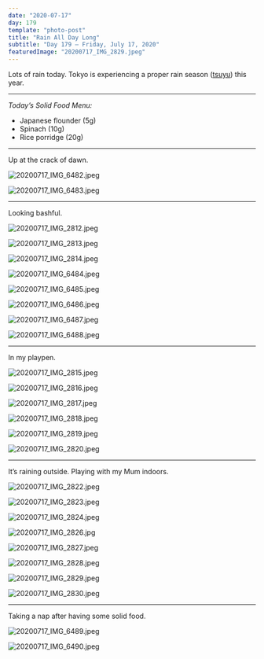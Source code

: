 ```yaml
---
date: "2020-07-17"
day: 179
template: "photo-post"
title: "Rain All Day Long"
subtitle: "Day 179 – Friday, July 17, 2020"
featuredImage: "20200717_IMG_2829.jpeg"
---
```


Lots of rain today. Tokyo is experiencing a proper rain season (<a href="https://en.wikipedia.org/wiki/East_Asian_rainy_season">tsuyu</a>) this year.

<hr />

_Today’s Solid Food Menu:_

- Japanese flounder (5g)
- Spinach (10g)
- Rice porridge (20g)

<hr />

Up at the crack of dawn.

![20200717_IMG_6482.jpeg](20200717_IMG_6482.jpeg)

![20200717_IMG_6483.jpeg](20200717_IMG_6483.jpeg)

<hr />

Looking bashful.

![20200717_IMG_2812.jpeg](20200717_IMG_2812.jpeg)

![20200717_IMG_2813.jpeg](20200717_IMG_2813.jpeg)

![20200717_IMG_2814.jpeg](20200717_IMG_2814.jpeg)

![20200717_IMG_6484.jpeg](20200717_IMG_6484.jpeg)

![20200717_IMG_6485.jpeg](20200717_IMG_6485.jpeg)

![20200717_IMG_6486.jpeg](20200717_IMG_6486.jpeg)

![20200717_IMG_6487.jpeg](20200717_IMG_6487.jpeg)

![20200717_IMG_6488.jpeg](20200717_IMG_6488.jpeg)

<hr />

In my playpen.

![20200717_IMG_2815.jpeg](20200717_IMG_2815.jpeg)

![20200717_IMG_2816.jpeg](20200717_IMG_2816.jpeg)

![20200717_IMG_2817.jpeg](20200717_IMG_2817.jpeg)

![20200717_IMG_2818.jpeg](20200717_IMG_2818.jpeg)

![20200717_IMG_2819.jpeg](20200717_IMG_2819.jpeg)

![20200717_IMG_2820.jpeg](20200717_IMG_2820.jpeg)

<hr />

It’s raining outside. Playing with my Mum indoors.

![20200717_IMG_2822.jpeg](20200717_IMG_2822.jpeg)

![20200717_IMG_2823.jpeg](20200717_IMG_2823.jpeg)

![20200717_IMG_2824.jpeg](20200717_IMG_2824.jpeg)

![20200717_IMG_2826.jpg](20200717_IMG_2826.jpg)

![20200717_IMG_2827.jpeg](20200717_IMG_2827.jpeg)

![20200717_IMG_2828.jpeg](20200717_IMG_2828.jpeg)

![20200717_IMG_2829.jpeg](20200717_IMG_2829.jpeg)

![20200717_IMG_2830.jpeg](20200717_IMG_2830.jpeg)

<hr />

Taking a nap after having some solid food.

![20200717_IMG_6489.jpeg](20200717_IMG_6489.jpeg)

![20200717_IMG_6490.jpeg](20200717_IMG_6490.jpeg)
